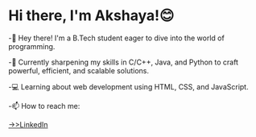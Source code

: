 # Hi there, I'm Akshaya!😊

<p>-👋 Hey there! I'm a B.Tech student eager to dive into the world of programming.</p>
<p>-🔧 Currently sharpening my skills in C/C++, Java, and Python to craft powerful, efficient, and scalable solutions.</p>
<p>-💻 Learning about web development using HTML, CSS, and JavaScript.</p>
<p>-📫 How to reach me:</p><a href=https://www.linkedin.com/in/akshaya-s-bipin/>->>LinkedIn</a>
<br><br>
<!-- <img align = "left" width = 47% src = "https://github-readme-stats.vercel.app/api?username=Akshaya21513&show_icons=true&theme=radical" />
<img align = "left" width = 47% src = "https://github-readme-stats.vercel.app/api/top-langs/?username=Akshaya21513&layout=compact" /> -->
